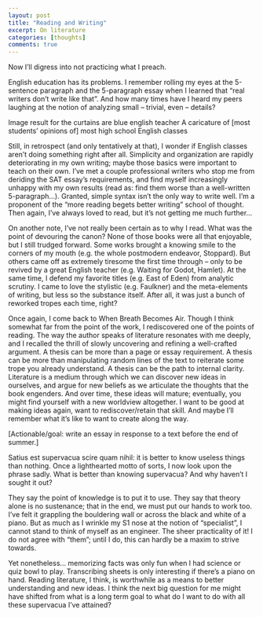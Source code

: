 ```yaml
---
layout: post
title: "Reading and Writing"
excerpt: On literature
categories: [thoughts]
comments: true
---
```

Now I’ll digress into not practicing what I preach.

English education has its problems. I remember rolling my eyes at the 5-sentence paragraph and the 5-paragraph essay when I learned that “real writers don’t write like that”. And how many times have I heard my peers laughing at the notion of analyzing small – trivial, even – details?

Image result for the curtains are blue english teacher
A caricature of [most students’ opinions of] most high school English classes

Still, in retrospect (and only tentatively at that), I wonder if English classes aren’t doing something right after all. Simplicity and organization are rapidly deteriorating in my own writing; maybe those basics were important to teach on their own. I’ve met a couple professional writers who stop me from deriding the SAT essay’s requirements, and find myself increasingly unhappy with my own results (read as: find them worse than a well-written 5-paragraph…).
Granted, simple syntax isn’t the only way to write well. I’m a proponent of the “more reading begets better writing” school of thought. Then again, I’ve always loved to read, but it’s not getting me much further…

On another note, I’ve not really been certain as to why I read. What was the point of devouring the canon? None of those books were all that enjoyable, but I still trudged forward. Some works brought a knowing smile to the corners of my mouth (e.g. the whole postmodern endeavor, Stoppard). But others came off as extremely tiresome the first time through – only to be revived by a great English teacher (e.g. Waiting for Godot, Hamlet). At the same time, I defend my favorite titles (e.g. East of Eden) from analytic scrutiny. I came to love the stylistic (e.g. Faulkner) and the meta-elements of writing, but less so the substance itself. After all, it was just a bunch of reworked tropes each time, right?

Once again, I come back to When Breath Becomes Air. Though I think somewhat far from the point of the work, I rediscovered one of the points of reading. The way the author speaks of literature resonates with me deeply, and I recalled the thrill of slowly uncovering and refining a well-crafted argument. A thesis can be more than a page or essay requirement. A thesis can be more than manipulating random lines of the text to reiterate some trope you already understand. A thesis can be the path to internal clarity. Literature is a medium through which we can discover new ideas in ourselves, and argue for new beliefs as we articulate the thoughts that the book engenders. And over time, these ideas will mature; eventually, you might find yourself with a new worldview altogether. I want to be good at making ideas again, want to rediscover/retain that skill. And maybe I’ll remember what it’s like to want to create along the way.

[Actionable/goal: write an essay in response to a text before the end of summer.]

Satius est supervacua scire quam nihil: it is better to know useless things than nothing. Once a lighthearted motto of sorts, I now look upon the phrase sadly. What is better than knowing supervacua? And why haven’t I sought it out?

They say the point of knowledge is to put it to use. They say that theory alone is no sustenance; that in the end, we must put our hands to work too. I’ve felt it grappling the bouldering wall or across the black and white of a piano. But as much as I wrinkle my S1 nose at the notion of  “specialist”, I cannot stand to think of myself as an engineer. The sheer practicality of it! I do not agree with “them”; until I do, this can hardly be a maxim to strive towards.

Yet nonetheless… memorizing facts was only fun when I had science or quiz bowl to play. Transcribing sheets is only interesting if there’s a piano on hand. Reading literature, I think, is worthwhile as a means to better understanding and new ideas. I think the next big question for me might have shifted from what is a long term goal to what do I want to do with all these supervacua I’ve attained? 
